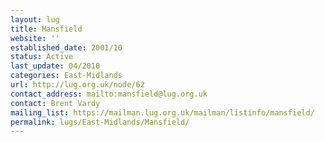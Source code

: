 ```yaml
---
layout: lug
title: Mansfield
website: ''
established_date: 2001/10
status: Active
last_update: 04/2010
categories: East-Midlands
url: http://lug.org.uk/node/62
contact_address: mailto:mansfield@lug.org.uk
contact: Brent Vardy
mailing_list: https://mailman.lug.org.uk/mailman/listinfo/mansfield/
permalink: lugs/East-Midlands/Mansfield/
---
```

